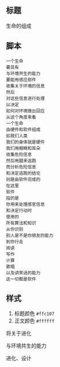 ## 标题

生命的组成

## 脚本

```
一个生命
要具有
与环境共生的能力
要能用感应部件
收集关于环境的信息
然后
对这些信息进行处理
以决定
如何对环境做出回应
从这个角度来看
一个生命
由硬件和软件组成
如我们人类
我们的身体就是硬件
我们用眼睛和耳朵
收集危险信息
然后用腿来逃跑
而分析危险信息
和决定逃跑的结论
则是由软件完成的
在这里
软件
指的是
你用来处理感官信息
和决定行动时
使用的
所有算法和知识
从你识别
别人是不是你朋友的能力
到你行走
阅读
写作
计算
歌唱
以及讲笑话的能力
这一切都是软件
```

## 样式

1. 标题颜色 `#ffc107`
2. 正文颜色 `#ffffff` 



将关于进化

与环境共生的能力

进化、设计